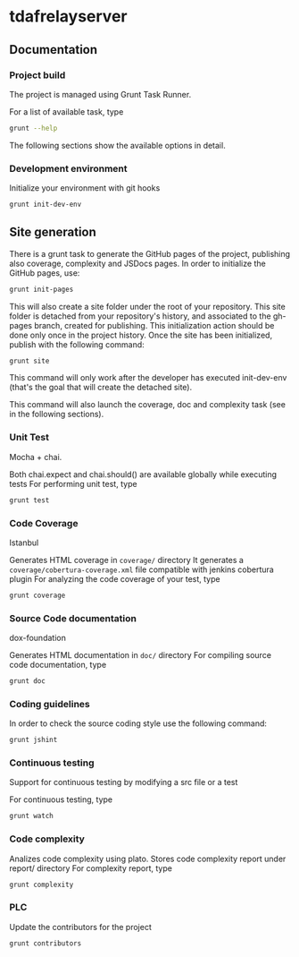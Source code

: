 # tdafrelayserver

## Documentation
### Project build
The project is managed using Grunt Task Runner.

For a list of available task, type
```bash
grunt --help
```

The following sections show the available options in detail.

### Development environment
Initialize your environment with git hooks

```bash
grunt init-dev-env
```

## Site generation
There is a grunt task to generate the GitHub pages of the project, publishing also coverage, complexity and JSDocs pages.
In order to initialize the GitHub pages, use:

```bash
grunt init-pages
```

This will also create a site folder under the root of your repository. This site folder is detached from your repository's
history, and associated to the gh-pages branch, created for publishing. This initialization action should be done only
once in the project history. Once the site has been initialized, publish with the following command:

```bash
grunt site
```

This command will only work after the developer has executed init-dev-env (that's the goal that will create the detached site).

This command will also launch the coverage, doc and complexity task (see in the following sections).


### Unit Test
Mocha + chai.

Both chai.expect and chai.should() are available globally while executing tests
For performing unit test, type
```bash
grunt test
```

### Code Coverage
Istanbul

Generates HTML coverage in `coverage/` directory
It generates a `coverage/cobertura-coverage.xml` file compatible with jenkins cobertura plugin
For analyzing the code coverage of your test, type
```bash
grunt coverage
```

### Source Code documentation
dox-foundation

Generates HTML documentation in `doc/` directory
For compiling source code documentation, type
```bash
grunt doc
```


### Coding guidelines

In order to check the source coding style use the following command:
```bash
grunt jshint
```

### Continuous testing
Support for continuous testing by modifying a src file or a test

For continuous testing, type
```bash
grunt watch
```

### Code complexity

Analizes code complexity using plato.
Stores code complexity report under report/ directory
For complexity report, type
```bash
grunt complexity
```

### PLC
Update the contributors for the project
```bash
grunt contributors
```
